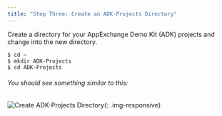 ```yaml
---
title: "Step Three: Create an ADK-Projects Directory"
---
```


Create a directory for your AppExchange Demo Kit (ADK) projects and change into the new directory.

```
$ cd ~
$ mkdir ADK-Projects
$ cd ADK-Projects
```

###### You should see something similar to this:
![Create ADK-Projects Directory](https://drive.google.com/uc?export=view&id=1QMj2C7zVmnFrfo9Y0_Kju4CnMIayIaW3){: .img-responsive}